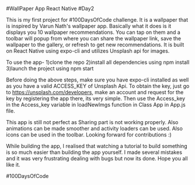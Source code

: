 #WallPaper App React Native #Day2 


This is my first project for #100DaysOfCode challenge. It is a wallpaper that is inspired by Varun Nath's wallpaper app.
Basically what it does is it displays you 10 wallpaper recommendations. You can tap on them and a toolbar will popup from where 
you can share the wallpaper link, save the wallpaper to the gallery, or refresh to get new recommendations. It is built on React Native
using expo-cli and utilizes Unsplash api for images. 

To use the app-
1)clone the repo
2)install all dependencies using npm install
3)launch the project using npm start

Before doing the above steps, make sure you have expo-cli installed as well as you have a valid ACCESS_KEY of Unsplash Api. To 
obtain the key, just go to https://unsplash.com/developers, make an account and request for the key by registering the app there, its very simple. Then use 
the Access_key in the Access_key variable in loadNewImgs function in Class App in App.js file.

This app is still not perfect as Sharing part is not working properly. Also animations can be made smoother and  activity loaders
can be used. Also icons can be used in the toolbar. Looking forward for contributions :)

While building the app, I realised that watching a tutorial to build something is so much easier than building the app yourself.
I made several mistakes and it was very frustrating dealing with bugs but now its done. Hope you all like it. 

#100DaysOfCode
